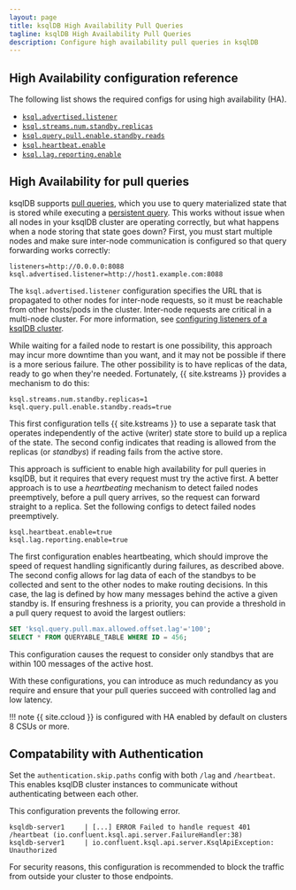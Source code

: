 ```yaml
---
layout: page
title: ksqlDB High Availability Pull Queries
tagline: ksqlDB High Availability Pull Queries
description: Configure high availability pull queries in ksqlDB
---
```


## High Availability configuration reference

The following list shows the required configs for using high availability (HA).

- [`ksql.advertised.listener`](../reference/server-configuration.md#ksqladvertisedlistener)
- [`ksql.streams.num.standby.replicas`](../reference/server-configuration.md#ksqlstreamsnumstandbyreplicas)
- [`ksql.query.pull.enable.standby.reads`](../reference/server-configuration.md#ksqlquerypullenablestandbyreads)
- [`ksql.heartbeat.enable`](../reference/server-configuration.md#ksqlheartbeatenable)
- [`ksql.lag.reporting.enable`](../reference/server-configuration.md#ksqllagreportingenable)


## High Availability for pull queries

ksqlDB supports [pull queries](../developer-guide/ksqldb-reference/select-pull-query.md), which
you use to query materialized state that is stored while executing a 
[persistent query](../concepts/queries.md#persistent). This works without issue when all nodes in
your ksqlDB cluster are operating correctly, but what happens when a node storing that state goes 
down? First, you must start multiple nodes and make sure inter-node communication
is configured so that query forwarding works correctly:

```properties
listeners=http://0.0.0.0:8088
ksql.advertised.listener=http://host1.example.com:8088
```

The `ksql.advertised.listener` configuration specifies the URL that is propagated to other nodes for inter-node requests, so
it must be reachable from other hosts/pods in the cluster. Inter-node requests are critical in a
multi-node cluster. For more information, see [configuring listeners of a ksqlDB cluster](../installation/server-config/#configuring-listeners-of-a-ksqldb-cluster).

While waiting for a failed node to restart is one possibility, this approach may incur more downtime than you
want, and it may not be possible if there is a more serious failure. The other possibility is to have
replicas of the data, ready to go when they're needed. Fortunately, {{ site.kstreams }} provides a
mechanism to do this:

```properties
ksql.streams.num.standby.replicas=1
ksql.query.pull.enable.standby.reads=true
```

This first configuration tells {{ site.kstreams }} to use a separate task that operates 
independently of the active (writer) state store to build up a replica of the state. The
second config indicates that reading is allowed from the replicas (or _standbys_) if reading fails
from the active store.

This approach is sufficient to enable high availability for pull queries in ksqlDB, but it requires that every
request must try the active first. A better approach is to use a _heartbeating_ mechanism to 
detect failed nodes preemptively, before a pull query arrives, so the request can forward straight to a 
replica. Set the following configs to detect failed nodes preemptively.

```properties
ksql.heartbeat.enable=true
ksql.lag.reporting.enable=true
```

The first configuration enables heartbeating, which should improve the speed of request handling significantly
during failures, as described above. The second config allows for lag data of each of the standbys to be
collected and sent to the other nodes to make routing decisions. In this case, the lag is defined by how many
messages behind the active a given standby is. If ensuring freshness is a priority, you can provide a threshold in a pull 
query request to avoid the largest outliers:

 
```sql
SET 'ksql.query.pull.max.allowed.offset.lag'='100';
SELECT * FROM QUERYABLE_TABLE WHERE ID = 456;
```

This configuration causes the request to consider only standbys that are within 100 messages of the active
host.

With these configurations, you can introduce as much redundancy as you require and
ensure that your pull queries succeed with controlled lag and low latency.

!!! note 
    {{ site.ccloud }} is configured with HA enabled by default on clusters 8 CSUs or more.

## Compatability with Authentication
Set the `authentication.skip.paths` config with both `/lag` and `/heartbeat`.
This enables ksqlDB cluster instances to communicate without authenticating between each other.


This configuration prevents the following error.
```
ksqldb-server1     | [...] ERROR Failed to handle request 401 /heartbeat (io.confluent.ksql.api.server.FailureHandler:38)
ksqldb-server1     | io.confluent.ksql.api.server.KsqlApiException: Unauthorized
```

For security reasons, this configuration is recommended to block the traffic from outside your cluster to those endpoints.